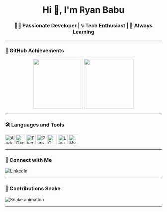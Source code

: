 <h1 align="center">Hi 👋, I'm Ryan Babu</h1>
<h3 align="center">👨‍💻 Passionate Developer | 💡 Tech Enthusiast | 🚀 Always Learning</h3>

---

### 🚀 GitHub Achievements

<div align="center">
  <img src="https://github-readme-stats.vercel.app/api?username=ryanbabu114&show_icons=true&theme=dracula&include_all_commits=true&count_private=true" height="160" />
  <img src="https://github-readme-stats.vercel.app/api/top-langs/?username=ryanbabu114&layout=compact&theme=dracula" height="160" />
</div>

---

### 🛠️ Languages and Tools

<div align="left">
  <img src="https://cdn.jsdelivr.net/gh/devicons/devicon/icons/androidstudio/androidstudio-original.svg" height="30" alt="Android Studio" />
  <img src="https://cdn.jsdelivr.net/gh/devicons/devicon/icons/dart/dart-original.svg" height="30" alt="Dart" />
  <img src="https://cdn.jsdelivr.net/gh/devicons/devicon/icons/flutter/flutter-original.svg" height="30" alt="Flutter" />
  <img src="https://cdn.jsdelivr.net/gh/devicons/devicon/icons/python/python-original.svg" height="30" alt="Python" />
  <img src="https://cdn.jsdelivr.net/gh/devicons/devicon/icons/c/c-original.svg" height="30" alt="C" />
  <img src="https://cdn.jsdelivr.net/gh/devicons/devicon/icons/linux/linux-original.svg" height="30" alt="Linux" />
  <img src="https://cdn.jsdelivr.net/gh/devicons/devicon/icons/mysql/mysql-original.svg" height="30" alt="MySQL" />
</div>

---

### 🔗 Connect with Me

[![LinkedIn](https://img.shields.io/badge/LinkedIn-blue?style=for-the-badge&logo=linkedin&logoColor=white)](https://www.linkedin.com/in/ryan-babu-a3a6a8259/)

---

### 🐍 Contributions Snake

![Snake animation](https://raw.githubusercontent.com/ryanbabu114/ryanbabu114/output/github-contribution-grid-snake.svg)

---
